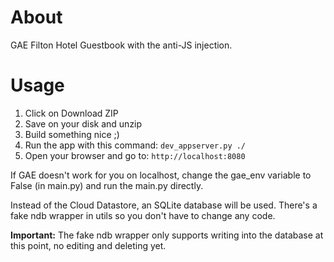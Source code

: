 # About

GAE Filton Hotel Guestbook with the anti-JS injection.

# Usage

1. Click on Download ZIP
2. Save on your disk and unzip
4. Build something nice ;)
5. Run the app with this command: `dev_appserver.py ./`
6. Open your browser and go to: `http://localhost:8080`

If GAE doesn't work for you on localhost, change the gae_env variable to False (in main.py) and run the main.py directly.

Instead of the Cloud Datastore, an SQLite database will be used. There's a fake ndb wrapper in utils so you don't have to 
change any code.

**Important:** The fake ndb wrapper only supports writing into the database at this point, no editing and deleting yet.
